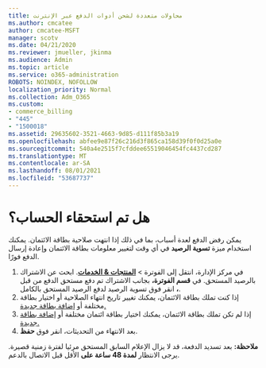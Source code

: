 ```yaml
---
title: محاولات متعددة لشحن أدوات الدفع عبر الإنترنت
ms.author: cmcatee
author: cmcatee-MSFT
manager: scotv
ms.date: 04/21/2020
ms.reviewer: jmueller, jkinma
ms.audience: Admin
ms.topic: article
ms.service: o365-administration
ROBOTS: NOINDEX, NOFOLLOW
localization_priority: Normal
ms.collection: Adm_O365
ms.custom:
- commerce_billing
- "445"
- "1500018"
ms.assetid: 29635602-3521-4663-9d85-d111f85b3a19
ms.openlocfilehash: abfee9e87f26c216d3f865ca158d39f0f0d25a0e
ms.sourcegitcommit: 540a4e2515f7cfddee65519046454fc4437cd287
ms.translationtype: MT
ms.contentlocale: ar-SA
ms.lasthandoff: 08/01/2021
ms.locfileid: "53687737"
---
```

# <a name="past-due-account"></a>هل تم استحقاء الحساب؟

يمكن رفض الدفع لعدة أسباب، بما في ذلك إذا انتهت صلاحية بطاقة الائتمان. يمكنك استخدام ميزة **تسوية الرصيد** في أي وقت لتغيير معلومات بطاقة الائتمان وإعادة إرسال الدفع فورًا.

1. في مركز الإدارة، انتقل إلى الفوترة > **[المنتجات & الخدمات](https://go.microsoft.com/fwlink/p/?linkid=842054)**.
ابحث عن الاشتراك بالرصيد المستحق. في **قسم الفوترة،** بجانب الاشتراك تم دفع  مستحق الدفع من قبل **،** انقر فوق تسوية الرصيد لدفع الرصيد المستحق بالكامل.
2. إذا كنت تملك بطاقة الائتمان، يمكنك تغيير تاريخ انتهاء الصلاحية أو اختيار بطاقة مختلفة أو [إضافة بطاقة جديدة.](/microsoft-365/commerce/billing-and-payments/manage-payment-methods)
3. إذا لم تكن تملك بطاقة الائتمان، يمكنك اختيار بطاقة ائتمان مختلفة أو [إضافة بطاقة جديدة.](/microsoft-365/commerce/billing-and-payments/manage-payment-methods)
4. بعد الانتهاء من التحديثات، انقر فوق **حفظ**.

**ملاحظة:** بعد تسديد الدفعة، قد لا يزال الإعلام السابق المستحق مرئيا لفترة زمنية قصيرة. يرجى الانتظار **لمدة 48 ساعة على** الأقل قبل الاتصال بالدعم.
